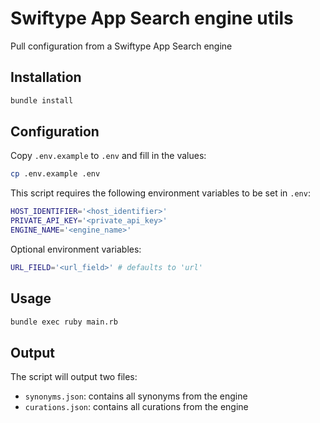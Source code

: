 # Swiftype App Search engine utils

Pull configuration from a Swiftype App Search engine

## Installation

```bash
bundle install
```

## Configuration

Copy `.env.example` to `.env` and fill in the values:

```bash
cp .env.example .env
```

This script requires the following environment variables to be set in `.env`:

```bash
HOST_IDENTIFIER='<host_identifier>'
PRIVATE_API_KEY='<private_api_key>'
ENGINE_NAME='<engine_name>'
```

Optional environment variables:

```bash
URL_FIELD='<url_field>' # defaults to 'url'
```

## Usage

```bash
bundle exec ruby main.rb
```

## Output

The script will output two files:

- `synonyms.json`: contains all synonyms from the engine
- `curations.json`: contains all curations from the engine
